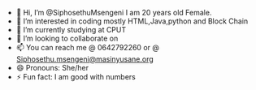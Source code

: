 - 👋 Hi, I’m @SiphosethuMsengeni I am 20 years old Female.
- 👀 I’m interested in coding mostly HTML,Java,python and Block Chain
- 🌱 I’m currently studying at CPUT 
- 💞️ I’m looking to collaborate on 
- 📫 You can reach me @ 0642792260 or @ Siphosethu.msengeni@masinyusane.org
- 😄 Pronouns: She/her
- ⚡ Fun fact: I am good with numbers

<!---
SiphosethuMsengeni/SiphosethuMsengeni is a ✨ special ✨ repository because its `README.md` (this file) appears on your GitHub profile.
You can click the Preview link to take a look at your changes.
--->
